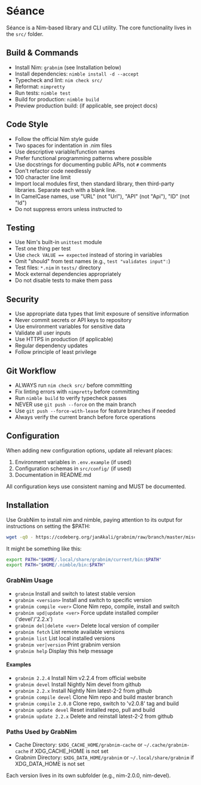 # Séance

Séance is a Nim-based library and CLI utility. The core functionality lives in the `src/` folder.

## Build & Commands

- Install Nim: `grabnim` (see Installation below)
- Install dependencies: `nimble install -d --accept`
- Typecheck and lint: `nim check src/`
- Reformat: `nimpretty`
- Run tests: `nimble test`
- Build for production: `nimble build`
- Preview production build: (if applicable, see project docs)

## Code Style

- Follow the official Nim style guide
- Two spaces for indentation in .nim files
- Use descriptive variable/function names
- Prefer functional programming patterns where possible
- Use docstrings for documenting public APIs, not `#` comments
- Don't refactor code needlessly
- 100 character line limit
- Import local modules first, then standard library, then third-party libraries. Separate each with a blank line.
- In CamelCase names, use "URL" (not "Url"), "API" (not "Api"), "ID" (not "Id")
- Do not suppress errors unless instructed to

## Testing

- Use Nim's built-in `unittest` module
- Test one thing per test
- Use `check VALUE == expected` instead of storing in variables
- Omit "should" from test names (e.g., `test "validates input":`)
- Test files: `*.nim` in `tests/` directory
- Mock external dependencies appropriately
- Do not disable tests to make them pass

## Security

- Use appropriate data types that limit exposure of sensitive information
- Never commit secrets or API keys to repository
- Use environment variables for sensitive data
- Validate all user inputs
- Use HTTPS in production (if applicable)
- Regular dependency updates
- Follow principle of least privilege

## Git Workflow

- ALWAYS run `nim check src/` before committing
- Fix linting errors with `nimpretty` before committing
- Run `nimble build` to verify typecheck passes
- NEVER use `git push --force` on the main branch
- Use `git push --force-with-lease` for feature branches if needed
- Always verify the current branch before force operations

## Configuration

When adding new configuration options, update all relevant places:
1. Environment variables in `.env.example` (if used)
2. Configuration schemas in `src/config/` (if used)
3. Documentation in README.md

All configuration keys use consistent naming and MUST be documented.

## Installation

Use GrabNim to install nim and nimble, paying attention to its output for instructions on setting the $PATH:

```bash
wget -q0 - https://codeberg.org/janAkali/grabnim/raw/branch/master/misc/install.sh | sh 
```

It might be something like this:

```bash
export PATH="$HOME/.local/share/grabnim/current/bin:$PATH"
export PATH="$HOME/.nimble/bin:$PATH"
```

### GrabNim Usage

- `grabnim`                     Install and switch to latest stable version
- `grabnim <version>`           Install and switch to specific version
- `grabnim compile <ver>`       Clone Nim repo, compile, install and switch
- `grabnim upd|update <ver>`    Force update installed compiler ('devel'/'2.2.x')
- `grabnim del|delete <ver>`    Delete local version of compiler
- `grabnim fetch`               List remote available versions
- `grabnim list`                List local installed versions
- `grabnim ver|version`         Print grabnim version
- `grabnim help`                Display this help message

#### Examples

- `grabnim 2.2.4`             Install Nim v2.2.4 from official website
- `grabnim devel`             Install Nightly Nim devel from github
- `grabnim 2.2.x`             Install Nightly Nim latest-2-2 from github
- `grabnim compile devel`     Clone Nim repo and build master branch
- `grabnim compile 2.0.8`     Clone repo, switch to 'v2.0.8' tag and build
- `grabnim update devel`      Reset installed repo, pull and build
- `grabnim update 2.2.x`      Delete and reinstall latest-2-2 from github

### Paths Used by GrabNim

- Cache Directory: `$XDG_CACHE_HOME/grabnim-cache` or `~/.cache/grabnim-cache` if XDG_CACHE_HOME is not set
- Grabnim Directory: `$XDG_DATA_HOME/grabnim` or `~/.local/share/grabnim` if XDG_DATA_HOME is not set

Each version lives in its own subfolder (e.g., nim-2.0.0, nim-devel).